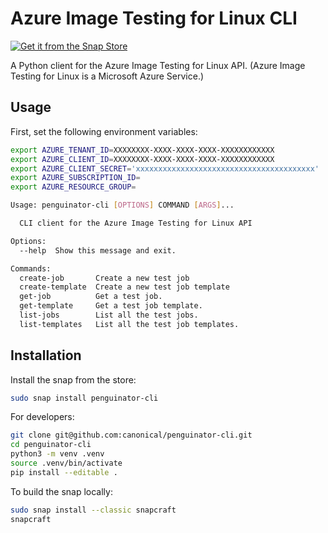 # Azure Image Testing for Linux CLI

[![Get it from the Snap Store](https://snapcraft.io/static/images/badges/en/snap-store-black.svg)](https://snapcraft.io/penguinator-cli)

A Python client for the Azure Image Testing for Linux API. (Azure Image Testing for Linux is a Microsoft Azure Service.)

## Usage

First, set the following environment variables:

```bash
export AZURE_TENANT_ID=XXXXXXXX-XXXX-XXXX-XXXX-XXXXXXXXXXXX
export AZURE_CLIENT_ID=XXXXXXXX-XXXX-XXXX-XXXX-XXXXXXXXXXXX
export AZURE_CLIENT_SECRET='xxxxxxxxxxxxxxxxxxxxxxxxxxxxxxxxxxxxxxxx'
export AZURE_SUBSCRIPTION_ID=
export AZURE_RESOURCE_GROUP=
```

```bash
Usage: penguinator-cli [OPTIONS] COMMAND [ARGS]...

  CLI client for the Azure Image Testing for Linux API

Options:
  --help  Show this message and exit.

Commands:
  create-job       Create a new test job
  create-template  Create a new test job template
  get-job          Get a test job.
  get-template     Get a test job template.
  list-jobs        List all the test jobs.
  list-templates   List all the test job templates.
```

## Installation

Install the snap from the store:

```bash
sudo snap install penguinator-cli
```

For developers:

```bash
git clone git@github.com:canonical/penguinator-cli.git
cd penguinator-cli
python3 -m venv .venv
source .venv/bin/activate
pip install --editable .
```

To build the snap locally:

```bash
sudo snap install --classic snapcraft
snapcraft
```

